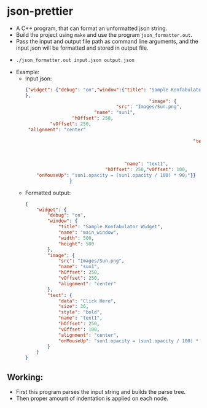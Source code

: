 # json-prettier
- A C++ program, that can format an unformatted json string.
- Build the project using `make` and use the program `json_formatter.out`.
- Pass the input and output file path as command line arguments, and the input json will be formatted and stored in output file.
- 
    ```bash
    ./json_formatter.out input.json output.json 
    ```
- Example:
    - Input json:
        ```JSON
        {"widget": {"debug": "on","window":{"title": "Sample Konfabulator Widget", "name": "main_window", "width": 500, "height": 500
        },
                                                     "image": { 
                                         "src": "Images/Sun.png",
                                 "name": "sun1",
                         "hOffset": 250,
                 "vOffset": 250,
         "alignment": "center"
                                                                             },
                                                                     "text": {
                                                                                     "data": "Click Here",
                                                                                                         "size": 36,
                                                                                                          "style": "bold",
                                            "name": "text1",
                                     "hOffset": 250,"vOffset": 100,                      "alignment": "center",
            "onMouseUp": "sun1.opacity = (sun1.opacity / 100) * 90;"}}
                        }    
        ```
    - Formatted output:
        ```JSON
        {
            "widget": {
                "debug": "on",
                "window": {
                    "title": "Sample Konfabulator Widget",
                    "name": "main_window",
                    "width": 500,
                    "height": 500
                },
                "image": {
                    "src": "Images/Sun.png",
                    "name": "sun1",
                    "hOffset": 250,
                    "vOffset": 250,
                    "alignment": "center"
                },
                "text": {
                    "data": "Click Here",
                    "size": 36,
                    "style": "bold",
                    "name": "text1",
                    "hOffset": 250,
                    "vOffset": 100,
                    "alignment": "center",
                    "onMouseUp": "sun1.opacity = (sun1.opacity / 100) * 90;"
                }
            }
        }
        ```

## Working:
- First this program parses the input string and builds the parse tree.
- Then proper amount of indentation is applied on each node.
